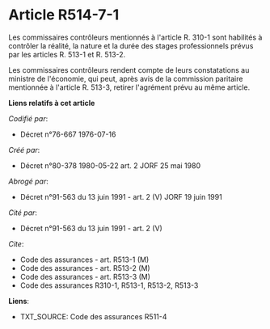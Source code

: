 # Article R514-7-1

Les commissaires contrôleurs mentionnés à l'article R. 310-1 sont habilités à contrôler la réalité, la nature et la durée des
stages professionnels prévus par les articles R. 513-1 et R. 513-2.

Les commissaires contrôleurs rendent compte de leurs constatations au ministre de l'économie, qui peut, après avis de la
commission paritaire mentionnée à l'article R. 513-3, retirer l'agrément prévu au même article.

**Liens relatifs à cet article**

_Codifié par_:

  - Décret n°76-667 1976-07-16

_Créé par_:

  - Décret n°80-378 1980-05-22 art. 2 JORF 25 mai 1980

_Abrogé par_:

  - Décret n°91-563 du 13 juin 1991 - art. 2 (V) JORF 19 juin 1991

_Cité par_:

  - Décret n°91-563 du 13 juin 1991 - art. 2 (V)

_Cite_:

  - Code des assurances - art. R513-1 (M)
  - Code des assurances - art. R513-2 (M)
  - Code des assurances - art. R513-3 (M)
  - Code des assurances R310-1, R513-1, R513-2, R513-3

**Liens**:

  - TXT_SOURCE: Code des assurances R511-4
